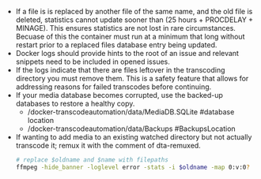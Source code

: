 - If a file is is replaced by another file of the same name, and the old file is deleted, statistics cannot update sooner than (25 hours + PROCDELAY + MINAGE). This ensures statistics are not lost in rare circumstances. Becuase of this the container must run at a minimum that long without restart prior to a replaced files database entry being updated.
- Docker logs should provide hints to the root of an issue and relevant snippets need to be included in opened issues.
- If the logs indicate that there are files leftover in the transcoding directory you must remove them. This is a safety feature that allows for addressing reasons for failed transcodes before continuing.
- If your media database becomes corrupted, use the backed-up databases to restore a healthy copy.
  - /docker-transcodeautomation/data/MediaDB.SQLite #database location
  - /docker-transcodeautomation/data/Backups #BackupsLocation
- If wanting to add media to an existing watched directory but not actually transcode it; remux it with the comment of dta-remuxed.
  ```bash
  # replace $oldname and $name with filepaths
  ffmpeg -hide_banner -loglevel error -stats -i $oldname -map 0:v:0? -map 0:a? -map 0:s? -metadata title="" -metadata description="" -metadata COMMENT="dta-remuxed" -c copy -stats_period 60 $name
  ```
